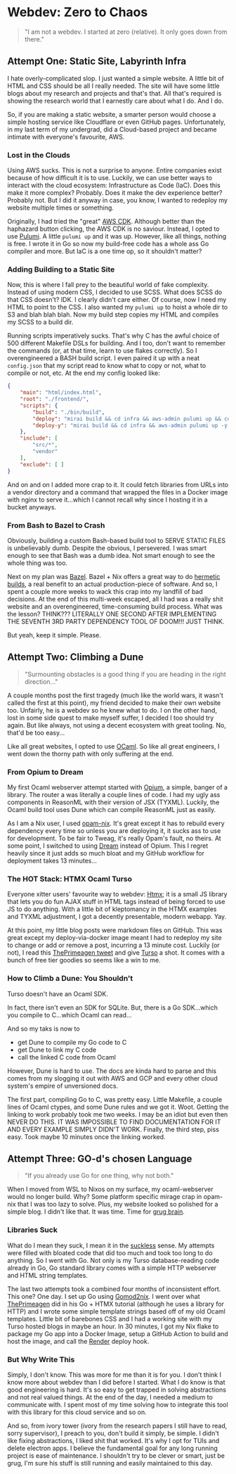 # Webdev: Zero to Chaos

> "I am not a webdev. I started at zero (relative). It only goes down from there."

## Attempt One: Static Site, Labyrinth Infra

I hate overly-complicated slop. I just wanted a simple website. A little bit of 
HTML and CSS should be all I really needed. The site will have some little blogs 
about my research and projects and that's that. All that's required is showing 
the research world that I earnestly care about what I do. And I do.

So, if you are making a static website, a smarter person would choose a simple 
hosting service like Cloudflare or even GitHub pages. Unfortunately, in my last 
term of my undergrad, did a Cloud-based project and became intimate with 
everyone's favourite, AWS.

### Lost in the Clouds

Using AWS sucks. This is not a surprise to anyone. Entire companies exist 
because of how difficult it is to use. Luckily, we can use better ways to 
interact with the cloud ecosystem: Infrastructure as Code (IaC). Does this make 
it more complex? Probably. Does it make the dev experience better? Probably not.
But I did it anyway in case, you know, I wanted to redeploy my website multiple 
times or something.

Originally, I had tried the "great" [AWS CDK](https://aws.amazon.com/cdk/). 
Although better than the haphazard button clicking, the AWS CDK is no saviour. 
Instead, I opted to use [Pulumi](https://www.pulumi.com/). A little `pulumi up` 
and it was up. However, like all things, nothing is free. I wrote it in Go so 
now my build-free code has a whole ass Go compiler and more. But IaC is a one 
time op, so it shouldn't matter?

### Adding Building to a Static Site

Now, this is where I fall prey to the beautiful world of fake complexity. 
Instead of using modern CSS, I decided to use SCSS. What does SCSS do that CSS 
doesn't? IDK. I clearly didn't care either. Of course, now I need my HTML to 
point to the CSS. I also wanted my `pulumi up` to hoist a whole dir to S3 and 
blah blah blah. Now my build step copies my HTML and compiles my SCSS to a build 
dir.

Running scripts imperatively sucks. That's why C has the awful choice of 500 
different Makefile DSLs for building. And I too, don't want to remember the 
commands (or, at that time, learn to use flakes correctly). So I overengineered 
a BASH build script. I even paired it up with a neat `config.json` that my 
script read to know what to copy or not, what to compile or not, etc. At the end 
my config looked like:

```json
{
    "main": "html/index.html",
    "root": "./frontend/",
    "scripts": {
        "build": "./bin/build",
        "deploy": "mirai build && cd infra && aws-admin pulumi up && cd ..",
        "deploy-y": "mirai build && cd infra && aws-admin pulumi up -y && cd .."
    },
    "include": [
        "src/*",
        "vendor"
    ],
    "exclude": [ ]
}
```

And on and on I added more crap to it. It could fetch libraries from URLs into a
vendor directory and a command that wrapped the files in a Docker image with 
nginx to serve it...which I cannot recall why since I hosting it in a bucket 
anyways.

### From Bash to Bazel to Crash

Obviously, building a custom Bash-based build tool to SERVE STATIC FILES is 
unbelievably dumb. Despite the obvious, I persevered. I was smart enough to see 
that Bash was a dumb idea. Not smart enough to see the whole thing was too.

Next on my plan was [Bazel](https://bazel.build/). Bazel + Nix offers a great 
way to do [hermetic builds](https://bazel.build/basics/hermeticity), a real 
benefit to an actual production-piece of software. And so, I spent a couple more 
weeks to wack this crap into my landfill of bad decisions. At the end of this 
multi-week escaped, all I had was a really shit website and an overengineered, 
time-consuming build process. What was the lesson? THINK??? LITERALLY ONE SECOND 
AFTER IMPLEMENTING THE SEVENTH 3RD PARTY DEPENDENCY TOOL OF DOOM!!! JUST THINK.

But yeah, keep it simple. Please.

## Attempt Two: Climbing a Dune

> "Surmounting obstacles is a good thing if you are heading in the right 
direction..."

A couple months post the first tragedy (much like the world wars, it wasn't 
called the first at this point), my friend decided to make their own website 
too. Unfairly, he is a webdev so he knew what to do. I on the other hand, lost 
in some side quest to make myself suffer, I decided I too should try again. But 
like always, not using a decent ecosystem with great tooling. No, that'd be too 
easy...

Like all great websites, I opted to use [OCaml](https://ocaml.org/). So like all 
great engineers, I went down the thorny path with only suffering at the end.
 
### From Opium to Dream

My first Ocaml webserver attempt started with [Opium](https://github.com/rgrinberg/opium), 
a simple, banger of a library. The router a was literally a couple lines of 
code. I had my ugly ass components in ReasonML with their version of JSX 
(TYXML). Luckily, the Ocaml build tool uses Dune which can compile ReasonML 
just as easily.

As I am a Nix user, I used 
[opam-nix](https://www.tweag.io/blog/2023-02-16-opam-nix/). It's great except it 
has to rebuild every dependency every time so unless you are deploying it, it 
sucks ass to use for development. To be fair to Tweag, it's really Opam's fault,
no theirs. At some point, I switched to using [Dream](https://aantron.github.io/dream/) 
instead of Opium. This I regret heavily since it just adds so much bloat and my 
GitHub workflow for deployment takes 13 minutes...
 
### The HOT Stack: HTMX Ocaml Turso

Everyone xitter users' favourite way to webdev: [Htmx](https://htmx.org/); it is 
a small JS library that lets you do fun AJAX stuff in HTML tags instead of being 
forced to use JS to do anything. With a little bit of kleptomancy in the HTMX 
examples and TYXML adjustment, I got a decently presentable, modern webapp. Yay.

At this point, my little blog posts were markdown files on GitHub. This was 
great except my deploy-via-docker image meant I had to redeploy my site to 
change or add or remove a post, incurring a 13 minute cost. Luckily (or not), I
read this [ThePrimeagen tweet](https://twitter.com/ThePrimeagen/status/1686482867809894400)
and give [Turso](https://turso.tech/) a shot. It comes with a bunch of free tier 
goodies so seems like a win to me.
 
### How to Climb a Dune: You Shouldn't

Turso doesn't have an Ocaml SDK.
 
In fact, there isn't even an SDK for SQLite. But, there is a Go SDK...which you 
compile to C...which Ocaml can read...

And so my taks is now to
- get Dune to compile my Go code to C
- get Dune to link my C code
- call the linked C code from Ocaml

However, Dune is hard to use. The docs are kinda hard to parse and this comes 
from my slogging it out with AWS and GCP and every other cloud system's empire 
of unversioned docs.

The first part, compiling Go to C, was pretty easy. Little Makefile, a couple 
lines of Ocaml ctypes, and some Dune rules and we got it. Woot. Getting the 
linking to work probably took me two weeks. I may be an idiot but even then 
NEVER DO THIS. IT WAS IMPOSSIBLE TO FIND DOCUMENTATION FOR IT AND EVERY EXAMPLE 
SIMPLY DIDN'T WORK. Finally, the third step, piss easy. Took maybe 10 minutes 
once the linking worked.

## Attempt Three: GO-d's chosen Language

> "If you already use Go for one thing, why not both."

When I moved from WSL to Nixos on my surface, my ocaml-webserver would no longer 
build. Why? Some platform specific mirage crap in opam-nix that I was too lazy 
to solve. Plus, my website looked so polished for a simple blog. I didn't like 
that. It was time. Time for [grug brain](https://grugbrain.dev/).

### Libraries Suck

What do I mean they suck, I mean it in the [suckless](https://suckless.org/philosophy/) 
sense. My attempts were filled with bloated code that did too much and took too 
long to do anything. So I went with Go. Not only is my Turso database-reading 
code already in Go, Go standard library comes with a simple HTTP webserver and 
HTML string templates.

The last two attempts took a combined four months of inconsistent effort. This 
one? One day. I set up Go using [Gomod2nix](https://www.tweag.io/blog/2021-03-04-gomod2nix/).
I went over what [ThePrimeagen](https://github.com/ThePrimeagen/fem-htmx/tree/main) 
did in his Go + HTMX tutorial (although he uses a library for HTTP) and I wrote 
some simple template strings based off of my old Ocaml templates. Little bit of 
barebones CSS and I had a working site with my Turso hosted blogs in maybe an 
hour. In 30 minutes, I got my Nix flake to package my Go app into a Docker 
Image, setup a GitHub Action to build and host the image, and call the [Render](https://render.com/) 
deploy hook.

### But Why Write This

Simply, I don't know. This was more for me than it is for you. I don't think I 
know more about webdev than I did before I started. What I do know is that good 
engineering is hard. It's so easy to get trapped in solving abstractions and not 
real valued things. At the end of the day, I needed a medium to communicate 
with. I spent most of my time solving how to integrate this tool with this 
library for this cloud service and so on.

And so, from ivory tower (ivory from the research papers I still have to read, 
sorry supervisor), I preach to you, don't build it simply, be simple. I didn't 
like fixing abstractions, I liked shit that worked. It's why I opt for TUIs and 
delete electron apps. I believe the fundamental goal for any long running 
project is ease of maintenance. I shouldn't try to be clever or smart, just be 
grug, I'm sure his stuff is still running and easily maintained to this day.
